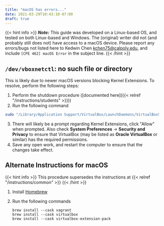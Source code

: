 ```yaml
---
title: "macOS has errors..."
date: 2021-03-29T10:43:10-07:00
draft: true
---
```


{{< hint info >}}
**_Note:_** This guide was developed on a Linux-based OS, and tested on both Linux-based and Windows. The (original) writer did not (and probably still does not) have access to a macOS device. Please report any errors/bugs not listed here to Kedwin Chen <a href="mailto:kchen75@calpoly.edu?subject=[CPE 462] macOS Error">kchen75@calpoly.edu</a>, and include `[CPE 462] macOS Error` in the subject line.
{{< /hint >}}

## `/dev/vboxnetctl`: no such file or directory

This is likely due to newer macOS versions blocking Kernel Extensions. To resolve, perform the following steps:

1. Perform the shutdown procedure ([documented here]({{< relref "/instructions/students" >}}))
2. Run the following command

```bash
sudo "/Library/Application Support/VirtualBox/LaunchDaemons/VirtualBoxStartup.sh" restart
```

3. There will likely be a prompt regarding Kernel Extensions, click "Allow" when prompted.
   Also check **System Preferences** -> **Security and Privacy** to ensure that VirtualBox
   (may be listed as **Oracle VirtualBox** or similar) has the required permissions.
4. Save any open work, and restart the computer to ensure that the changes take effect.

## Alternate Instructions for macOS

{{< hint info >}}
This procedure supersedes the instructions at {{< relref "/instructions/common" >}}
{{< /hint >}}

1. Install [Homebrew](https://brew.sh)
2. Run the following commands

   ```shell
   brew install --cask vagrant
   brew install --cask virtualbox
   brew install --cask virtualbox-extension-pack
   ```
